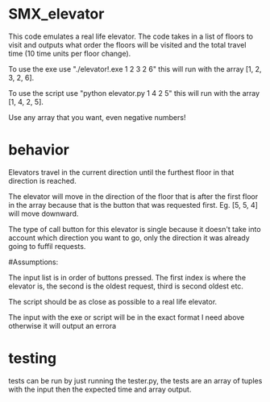 # SMX_elevator
This code emulates a real life elevator. The code takes in a list of floors to visit and outputs what order the floors will be visited and the total travel time (10 time units per floor change). 

To use the exe use "./elevator!.exe 1 2 3 2 6" this will run with the array [1, 2, 3, 2, 6].

To use the script use "python elevator.py 1 4 2 5" this will run with the array [1, 4, 2, 5]. 

Use any array that you want, even negative numbers!

# behavior
Elevators travel in the current direction until the furthest floor in that direction is reached.

The elevator will move in the direction of the floor that is after the first floor in the array because that is the button that was requested first. Eg. [5, 5, 4] will move downward.

The type of call button for this elevator is single because it doesn't take into account which direction you want to go, only the direction it was already going to fuffil requests.

#Assumptions:

The input list is in order of buttons pressed. The first index is where the elevator is, the second is the oldest request, third is second oldest etc.

The script should be as close as possible to a real life elevator.

The input with the exe or script will be in the exact format I need above otherwise it will output an errora

# testing
tests can be run by just running the tester.py, the tests are an array of tuples with the input then the expected time and array output.
